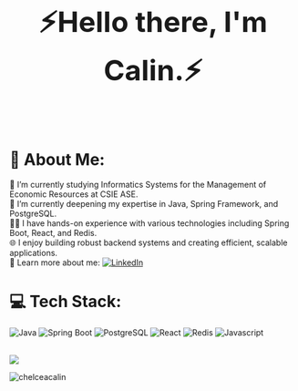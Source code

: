 <h1 align="center" style="font-size:50px">⚡Hello there, I'm Calin.⚡</h1>
<br>


# 💫 About Me:
🔭 I’m currently studying Informatics Systems for the Management of Economic Resources at CSIE ASE.<br>
🌱 I’m currently deepening my expertise in Java, Spring Framework, and PostgreSQL.<br>
👨‍💻 I have hands-on experience with various technologies including Spring Boot, React, and Redis.<br>
🌐 I enjoy building robust backend systems and creating efficient, scalable applications.  <br>
🔗 Learn more about me: [![LinkedIn](https://img.shields.io/badge/LinkedIn-%230077B5.svg?logo=linkedin&logoColor=white)](https://www.linkedin.com/in/chelceacalin/)

# 💻 Tech Stack:
![Java](https://img.shields.io/badge/Java-ED8B00?style=for-the-badge&logo=openjdk&logoColor=white) 
![Spring Boot](https://img.shields.io/badge/SpringBoot-6DB33F?style=for-the-badge&logo=Spring&logoColor=white)
![PostgreSQL](https://img.shields.io/badge/PostgreSQL-316192?style=for-the-badge&logo=postgresql&logoColor=white)
![React](https://img.shields.io/badge/-ReactJs-61DAFB?logo=react&logoColor=white&style=for-the-badge)
![Redis](https://img.shields.io/badge/redis-%23DD0031.svg?&style=for-the-badge&logo=redis&logoColor=white)
![Javascript](https://img.shields.io/badge/JavaScript-F7DF1E?style=for-the-badge&logo=javascript&logoColor=black)

<div >
    <br>
    <img src="https://github-readme-stats.vercel.app/api/top-langs/?username=chelceacalin&layout=compact&theme=dark" />
<p align="left"> <img src="https://komarev.com/ghpvc/?username=chelceacalin&label=Profile%20views&color=0e75b6&style=flat" alt="chelceacalin" /> </p>

</div>
